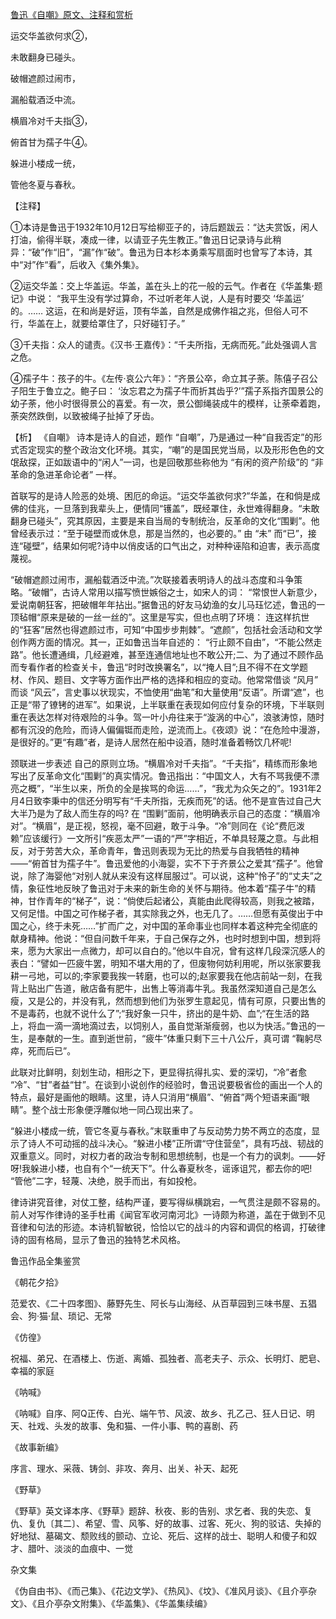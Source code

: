 [鲁迅《自嘲》原文、注释和赏析](https://www.vrrw.net/wx/9324.html)

运交华盖欲何求②，

未敢翻身已碰头。

破帽遮颜过闹市，

漏船载酒泛中流。

横眉冷对千夫指③，

俯首甘为孺子牛④。

躲进小楼成一统，

管他冬夏与春秋。

【注释】

①本诗是鲁迅于1932年10月12日写给柳亚子的，诗后题跋云：“达夫赏饭，闲人打油，偷得半联，凑成一律，以请亚子先生教正。”鲁迅日记录诗与此稍异：“破”作“旧”，“漏”作“破”。鲁迅为日本杉本勇乘写扇面时也曾写了本诗，其中“对”作“看”，后收入《集外集》。

②运交华盖：交上华盖运。华盖，盖在头上的花一般的云气。作者在《华盖集·题记》中说： “我平生没有学过算命，不过听老年人说，人是有时要交 ‘华盖运’ 的。…… 这运，在和尚是好运，顶有华盖，自然是成佛作祖之兆，但俗人可不行，华盖在上，就要给罩住了，只好碰钉子。”

③千夫指：众人的谴责。《汉书·王嘉传》：“千夫所指，无病而死。”此处强调人言之危。

④孺子牛：孩子的牛。《左传·哀公六年》：“齐景公卒，命立其子荼。陈僖子召公子阳生于鲁立之。鲍子曰： ‘汝忘君之为孺子牛而折其齿乎?’”孺子系指齐国景公的幼子荼，他小时很得景公的喜爱。有一次，景公御绳装成牛的模样，让荼牵着跑，荼突然跌倒，以致被绳子扯掉了牙齿。



【析】 《自嘲》 诗本是诗人的自述，题作 “自嘲”，乃是通过一种“自我否定”的形式否定现实的整个政治文化环境。其实，“嘲”的是国民党当局，以及形形色色的文氓敌探，正如跋语中的“闲人”一词，也是回敬那些称他为 “有闲的资产阶级”的 “非革命的急进革命论者” 一样。

首联写的是诗人险恶的处境、困厄的命运。“运交华盖欲何求?”华盖，在和倘是成佛的佳兆，一旦落到我辈头上，便情同“镬盖”，既经罩住，永世难得翻身。“未敢翻身已碰头”，究其原因，主要是来自当局的专制统治，反革命的文化“围剿”。他曾经表示过：“至于碰壁而或休息，那是当然的，也必要的。” 由 “未” 而“已”，接连“碰壁”，结果如何呢?诗中以俏皮话的口气出之，对种种诬陷和迫害，表示高度蔑视。

“破帽遮颜过闹市，漏船载酒泛中流。”次联接着表明诗人的战斗态度和斗争策略。“破帽”，古诗人常用以描写愤世嫉俗之士，如宋人的词： “常恨世人新意少，爱说南朝狂客，把破帽年年拈出。”据鲁迅的好友马幼渔的女儿马珏忆述，鲁迅的一顶毡帽“原来是破的一丝一丝的”。这里是写实，但也点明了环境： 连这样抗世的“狂客”居然也得遮颜过市，可知“中国步步荆棘”。“遮颜”，包括社会活动和文学创作两方面的情况。其一，正如鲁迅当年自述的： “行止颇不自由”，“不能公然走路”。他长遭通缉，几经避难，甚至连通信地址也不敢公开;二、为了通过不顾作品而专看作者的检查关卡，鲁迅“时时改换署名”，以“掩人目”;且不得不在文学题材、作风、题目、文字等方面作出严格的选择和相应的变动。他常常借谈 “风月” 而谈 “风云”，言史事以状现实，不恤使用“曲笔”和大量使用“反语”。所谓“遮”，也正是“带了镣铐的进军”。如果说，上半联重在表现如何应付复杂的环境，下半联则重在表达怎样对待艰险的斗争。驾一叶小舟往来于“漩涡的中心”，浪骇涛惊，随时都有沉没的危险，而诗人偏偏铤而走险，逆流而上。《夜颂》说：“在危险中漫游，是很好的。”更“有趣”者，是诗人居然在船中设酒，随时准备着畅饮几杯呢!

颈联进一步表述 自己的原则立场。“横眉冷对千夫指”。“千夫指”，精练而形象地写出了反革命文化“围剿”的真实情况。鲁迅指出：“中国文人，大有不骂我便不漂亮之概”，“半生以来，所负的全是挨骂的命运……”，“我尤为众矢之的”。1931年2月4日致李秉中的信还分明写有“千夫所指，无疾而死”的话。他不是宣告过自己大大半乃是为了敌人而生存的吗? 在 “围剿”面前，他明确表示自己的态度：“横眉冷对”。“横眉”，是正视，怒视，毫不回避，敢于斗争。“冷”则同在《论“费厄泼赖”应该缓行》一文所引“疾恶太严”一语的“严”字相近，不单具轻蔑之意。与此相反，对于劳苦大众，革命青年，鲁迅则表现为无比的热爱与自我牺牲的精神——“俯首甘为孺子牛”。鲁迅爱他的小海婴，实不下于齐景公之爱其“孺子”。他曾说，除了海婴他“对别人就从来没有这样屈服过”。可以说，这种“怜子”的“丈夫”之情，象征性地反映了鲁迅对于未来的新生命的关怀与期待。他本着“孺子牛”的精神，甘作青年的“梯子”，说：“倘使后起诸公，真能由此爬得较高，则我之被踏，又何足惜。中国之可作梯子者，其实除我之外，也无几了。……但愿有英俊出于中国之心，终于未死……”扩而广之，对中国的革命事业也同样本着这种完全彻底的献身精神。他说：“但自问数千年来，于自己保存之外，也时时想到中国，想到将来，愿为大家出一点微力，却可以自白的。”他以牛自况，曾有这样几段深沉感人的表白：“譬如一匹疲牛罢，明知不堪大用的了，但废物何妨利用呢，所以张家要我耕一弓地，可以的;李家要我挨一转磨，也可以的;赵家要我在他店前站一刻，在我背上贴出广告道，敝店备有肥牛，出售上等消毒牛乳。我虽然深知道自己是怎么瘦，又是公的，并没有乳，然而想到他们为张罗生意起见，情有可原，只要出售的不是毒药，也就不说什么了”;“我好象一只牛，挤出的是牛奶、血”;“在生活的路上，将血一滴一滴地滴过去，以饲别人，虽自觉渐渐瘦弱，也以为快活。”鲁迅的一生，是奉献的一生。直到逝世前，“疲牛”体重只剩下三十八公斤，真可谓 “鞠躬尽瘁，死而后已”。

此联对比鲜明，刻划生动，相形之下，更显得抗得扎实、爱的深切，“冷”者愈 “冷”、“甘”者益“甘”。在谈到小说创作的经验时，鲁迅说要极省俭的画出一个人的特点，最好是画他的眼睛。这里，诗人只消用“横眉”、“俯首”两个短语来画“眼睛”。整个战士形象便浮雕似地一同凸现出来了。

“躲进小楼成一统，管它冬夏与春秋。”末联重申了与反动势力势不两立的态度，显示了诗人不可动摇的战斗决心。“躲进小楼”正所谓“守住营垒”，具有巧战、韧战的双重意义。同时，对权力者的政治专制和思想统制，也是一个有力的讽刺。——好呀!我躲进小楼，也自有个“一统天下”。什么春夏秋冬，谣诼诅咒，都去你的吧! “管他”二字，轻蔑、决绝，脱手而出，有如投枪。

律诗讲究音律，对仗工整，结构严谨，要写得纵横跳宕，一气贯注是颇不容易的。前人对写作律诗的圣手杜甫《闻官军收河南河北》一诗颇为称道，盖在于做到不见音律和句法的形迹。本诗机智敏锐，恰恰以它的战斗的内容和调侃的格调，打破律诗的固有格局，显示了鲁迅的独特艺术风格。

鲁迅作品全集鉴赏

《朝花夕拾》

范爱农、《二十四孝图》、藤野先生、阿长与山海经、从百草园到三味书屋、五猖会、狗·猫·鼠、琐记、无常

《仿徨》

祝福、弟兄、在酒楼上、伤逝、离婚、孤独者、高老夫子、示众、长明灯、肥皂、幸福的家庭

《呐喊》

《呐喊》自序、阿Q正传、白光、端午节、风波、故乡、孔乙己、狂人日记、明天、社戏、头发的故事、兔和猫、一件小事、鸭的喜剧、药

《故事新编》

序言、理水、采薇、铸剑、非攻、奔月、出关、补天、起死

《野草》

《野草》英文译本序、《野草》题辞、秋夜、影的告别、求乞者、我的失恋、复仇、复仇〔其二〕、希望、雪、风筝、好的故事、过客、死火、狗的驳诘、失掉的好地狱、墓碣文、颓败线的颤动、立论、死后、这样的战士、聪明人和傻子和奴才、腊叶、淡淡的血痕中、一觉

杂文集

《伪自由书》、《而己集》、《花边文学》、《热风》、《坟》、《准风月谈》、《且介亭杂文》、《且介亭杂文附集》、《华盖集》、《华盖集续编》

